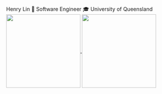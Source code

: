 ## 

<!--
**Heng-YiLin/Heng-YiLin** is a ✨ _special_ ✨ repository because its `README.md` (this file) appears on your GitHub profile.

Here are some ideas to get you started:

- 🔭 I’m currently working on ...
- 🌱 I’m currently learning ...
- 👯 I’m looking to collaborate on ...
- 🤔 I’m looking for help with ...
- 💬 Ask me about ...
- 📫 How to reach me: ...
- 😄 Pronouns: ...
- ⚡ Fun fact: ...
-->
Henry Lin
:briefcase: Software Engineer 
:mortar_board: University of Queensland
<a href="https://github.com/Heng-YiLin/github-readme-stats">
  <img height=200 align="center" src="https://github-readme-stats.vercel.app/api?username=Heng-YiLin" />
</a>
<a href="https://github.com/Heng-YiLin/convoychat">
  <img height=200 align="center" src="https://github-readme-stats.vercel.app/api/top-langs?username=Heng-YiLin&layout=compact&langs_count=8&card_width=320" />
</a>
